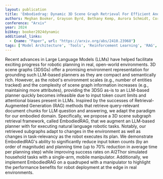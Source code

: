 ```yaml
---
layout: publication
title: 'Embodiedrag: Dynamic 3D Scene Graph Retrieval For Efficient And Scalable Robot Task Planning'
authors: Meghan Booker, Grayson Byrd, Bethany Kemp, Aurora Schmidt, Corban Rivera
conference: "Arxiv"
year: 2024
bibkey: booker2024dynamic
additional_links:
  - {name: "Paper", url: "https://arxiv.org/abs/2410.23968"}
tags: ['Model Architecture', 'Tools', 'Reinforcement Learning', 'RAG', 'Ethics and Bias', 'Attention Mechanism']
---
```

Recent advances in Large Language Models (LLMs) have helped facilitate
exciting progress for robotic planning in real, open-world environments. 3D
scene graphs (3DSGs) offer a promising environment representation for grounding
such LLM-based planners as they are compact and semantically rich. However, as
the robot's environment scales (e.g., number of entities tracked) and the
complexity of scene graph information increases (e.g., maintaining more
attributes), providing the 3DSG as-is to an LLM-based planner quickly becomes
infeasible due to input token count limits and attentional biases present in
LLMs. Inspired by the successes of Retrieval-Augmented Generation (RAG) methods
that retrieve query-relevant document chunks for LLM question and answering, we
adapt the paradigm for our embodied domain. Specifically, we propose a 3D scene
subgraph retrieval framework, called EmbodiedRAG, that we augment an LLM-based
planner with for executing natural language robotic tasks. Notably, our
retrieved subgraphs adapt to changes in the environment as well as changes in
task-relevancy as the robot executes its plan. We demonstrate EmbodiedRAG's
ability to significantly reduce input token counts (by an order of magnitude)
and planning time (up to 70% reduction in average time per planning step) while
improving success rates on AI2Thor simulated household tasks with a single-arm,
mobile manipulator. Additionally, we implement EmbodiedRAG on a quadruped with
a manipulator to highlight the performance benefits for robot deployment at the
edge in real environments.
